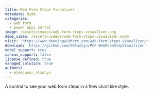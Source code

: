 ```yaml
---
title: Web Form Steps Visualizer
metadate: hide
categories:
  - web form
  - power apps portal
image: /assets/images/web-form-steps-visualizer.png
demo_video: /assets/videos/web-form-steps-visualizer.webm
visit: 'https://www.dancingwithcrm.com/web-form-steps-visualizer/'
download: 'https://github.com/OOlashyn/PCF-WebFormStepVisualizer'
model_support: true
canvas_support: false
license_defined: true
managed_solution: true
authors:
  - oleksandr_olashyn
---
```

A control to see your web form steps in a flow chart like style.
